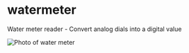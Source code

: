 # watermeter
Water meter reader - Convert analog dials into a digital value

![Photo of water meter](https://github.com/zagor/watermeter/blob/master/dial.jpg)
